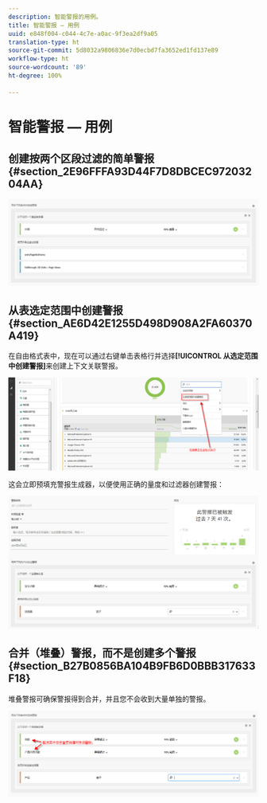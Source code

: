 ```yaml
---
description: 智能警报的用例。
title: 智能警报 — 用例
uuid: e848f004-c044-4c7e-a0ac-9f3ea2df9a05
translation-type: ht
source-git-commit: 5d8032a9806836e7d0ecbd7fa3652ed1fd137e89
workflow-type: ht
source-wordcount: '89'
ht-degree: 100%

---
```



# 智能警报 — 用例

## 创建按两个区段过滤的简单警报 {#section_2E96FFFA93D44F7D8DBCEC97203204AA}

<!-- 

Update screenshots for better readability.

 -->

![](assets/alerts_example1.png)

## 从表选定范围中创建警报 {#section_AE6D42E1255D498D908A2FA60370A419}

在自由格式表中，现在可以通过右键单击表格行并选择&#x200B;**[!UICONTROL 从选定范围中创建警报]**&#x200B;来创建上下文关联警报。

![](assets/alert_selection.png)

这会立即预填充警报生成器，以便使用正确的量度和过滤器创建警报：

![](assets/prepopulated_alert.png)

## 合并（堆叠）警报，而不是创建多个警报 {#section_B27B0856BA104B9FB6D0BBB317633F18}

堆叠警报可确保警报得到合并，并且您不会收到大量单独的警报。

![](assets/alerts_example2.png)

